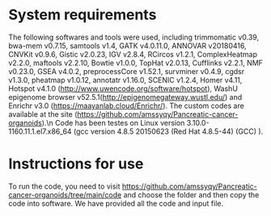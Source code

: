 # System requirements
The following softwares and tools were used, including trimmomatic v0.39, bwa-mem v0.7.15, samtools v1.4, GATK v4.0.11.0, ANNOVAR v20180416, CNVKit v0.9.6, Gistic v2.0.23, IGV v2.8.4, RCircos v1.2.1, ComplexHeatmap v2.2.0, maftools v2.2.10, Bowtie v1.0.0, TopHat v2.0.13, Cufflinks v2.2.1, NMF v0.23.0, GSEA v4.0.2, preprocessCore v1.52.1, survminer v0.4.9, cgdsr v1.3.0, pheatmap v1.0.12, annotatr v1.16.0, SCENIC v1.2.4,  Homer v4.11, Hotspot v4.1.0 (http://www.uwencode.org/software/hotspot), WashU epigenome browser  v52.5.1(http://epigenomegateway.wustl.edu/) and Enrichr v3.0 (https://maayanlab.cloud/Enrichr/). The custom codes are available at the site (https://github.com/amssyqy/Pancreatic-cancer-organoids).\n
Code has been testes on Linux version 3.10.0-1160.11.1.el7.x86_64  (gcc version 4.8.5 20150623 (Red Hat 4.8.5-44) (GCC) ).
# Instructions for use
To run the code, you need to visit https://github.com/amssyqy/Pancreatic-cancer-organoids/tree/main/code and choose the folder and then copy the code into software. We have provided all the code and input file.
